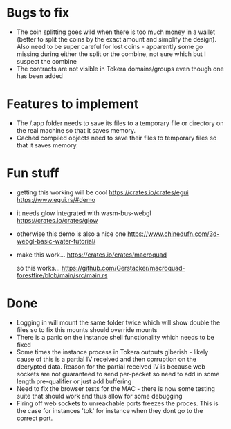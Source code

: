 # Bugs to fix

- The coin splitting goes wild when there is too much money in a wallet
  (better to split the coins by the exact amount and simplify the design).
  Also need to be super careful for lost coins - apparently some go missing
  during either the split or the combine, not sure which but I suspect the combine
- The contracts are not visible in Tokera domains/groups even though one has
  been added

# Features to implement

- The /.app folder needs to save its files to a temporary file or directory
  on the real machine so that it saves memory.
- Cached compiled objects need to save their files to temporary files so
  that it saves memory.

# Fun stuff

- getting this working will be cool
  https://crates.io/crates/egui
  https://www.egui.rs/#demo

- it needs glow integrated with wasm-bus-webgl
  https://crates.io/crates/glow

- otherwise this demo is also a nice one
  https://www.chinedufn.com/3d-webgl-basic-water-tutorial/

- make this work...
  https://crates.io/crates/macroquad

  so this works...
  https://github.com/Gerstacker/macroquad-forestfire/blob/main/src/main.rs

# Done

- Logging in will mount the same folder twice which will show double the files
  so to fix this mounts should override mounts
- There is a panic on the instance shell functionality which needs to be fixed
- Some times the instance process in Tokera outputs giberish - likely cause
  of this is a partial IV received and then corruption on the decrypted data.
  Reason for the partial received IV is because web sockets are not guaranteed
  to send per-packet so need to add in some length pre-qualifier or just
  add buffering
- Need to fix the browser tests for the MAC - there is now some testing suite
  that should work and thus allow for some debugging
- Firing off web sockets to unreachable ports freezes the proces. This is the
  case for instances 'tok' for instance when they dont go to the correct port.
